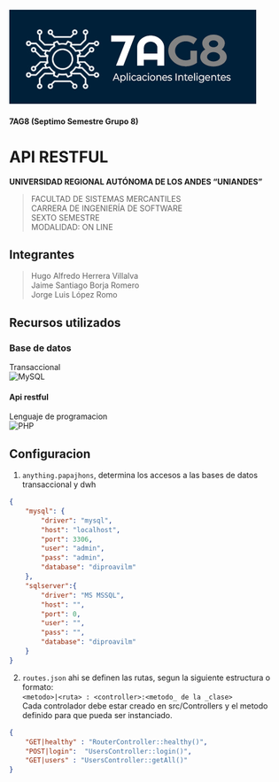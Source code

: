 ![7AG8](logo7UG8.jpg)
#### 7AG8 (Septimo Semestre Grupo 8)
# API RESTFUL

**UNIVERSIDAD REGIONAL AUTÓNOMA DE LOS ANDES 
“UNIANDES”** <br>
>FACULTAD DE SISTEMAS MERCANTILES <br>
CARRERA DE INGENIERÍA DE SOFTWARE <br>
SEXTO SEMESTRE <br>
MODALIDAD: ON LINE

## Integrantes
>Hugo Alfredo Herrera Villalva <br>
Jaime Santiago Borja Romero <br>
Jorge Luis López Romo <br>

## Recursos utilizados

### Base de datos
Transaccional <br>
![MySQL](https://img.shields.io/badge/mysql-4479A1.svg?style=for-the-badge&logo=mysql&logoColor=white)  <br>

#### Api restful
Lenguaje de programacion  <br>
![PHP](https://img.shields.io/badge/php-%23777BB4.svg?style=for-the-badge&logo=php&logoColor=white) 

## Configuracion

1. `anything.papajhons`, determina los accesos a las bases de datos transaccional y dwh
```json
{
    "mysql": {
        "driver": "mysql",
        "host": "localhost",
        "port": 3306,
        "user": "admin",
        "pass": "admin",
        "database": "diproavilm"
    },
    "sqlserver":{
        "driver": "MS MSSQL",
        "host": "",
        "port": 0,
        "user": "",
        "pass": "",
        "database": "diproavilm"
    }
}
```
2. `routes.json` ahi se definen las rutas, segun la siguiente estructura o formato: <br>
`<metodo>|<ruta> : <controller>:<metodo_ de la _clase>` <br>
Cada controlador debe estar creado en src/Controllers y el metodo definido para que pueda ser instanciado.
```json
{
    "GET|healthy" : "RouterController::healthy()",
    "POST|login":  "UsersController::login()",
    "GET|users" : "UsersController::getAll()"
}
```


